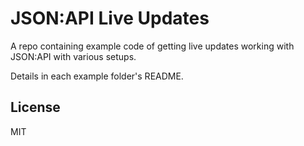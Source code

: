 # JSON:API Live Updates

A repo containing example code of getting live updates working with JSON:API with various setups.

Details in each example folder's README.

## License

MIT
